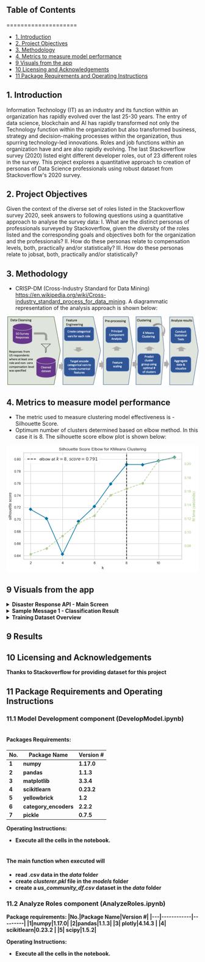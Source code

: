## Table of Contents
====================
* [1. Introduction](https://github.com/pravin096/quant_approach_to_persona_development/blob/main/README.md#1-introduction)
* [2. Project Objectives](https://github.com/pravin096/quant_approach_to_persona_development/blob/main/README.md#2-project-objectives)
* [3. Methodology](https://github.com/pravin096/quant_approach_to_persona_development/blob/main/README.md#3-methodology)
* [4. Metrics to measure model performance](https://github.com/pravin096/quant_approach_to_persona_development/blob/main/README.md#4-metrics-to-measure-model-performance)
* [9 Visuals from the app](https://github.com/pravin096/quant_approach_to_persona_development/blob/main/README.md#9-visuals-from-the-app)
* [10 Licensing and Acknowledgements](https://github.com/pravin096/quant_approach_to_persona_development/blob/main/README.md#10-licensing-and-acknowledgements)
* [11 Package Requirements and Operating Instructions](https://github.com/pravin096/quant_approach_to_persona_development/blob/main/README.md#11-package-requirements-and-operating-instructions)
    

## 1. Introduction

Information Technology (IT) as an industry and its function within an organization has rapidly evolved over the last 25-30 years. The entry of data science, blockchain and AI has rapidly transformed not only the Technology function within the organization but also transformed business, strategy and decision-making processes within the organization, thus spurring technology-led innovations. Roles and job functions within an organization have and are also rapidly evolving. The last Stackoverflow survey (2020) listed eight different developer roles, out of 23 different roles in the survey. This project explores a quantitative approach to creation of personas of Data Science professionals using 
robust dataset from Stackoverflow's 2020 survey. 
   
 

## 2. Project Objectives

Given the context of the diverse set of roles listed in the Stackoverflow survey 2020, seek answers to following questions using a quantitative approach to analyse the survey data:
I.	What are the distinct personas of professionals surveyed by Stackoverflow, given the diversity of the roles listed and the corresponding goals and objectives both for the organization and the professionals?
II.	How do these personas relate to compensation levels, both, practically and/or statistically?
III.	How do these personas relate to jobsat, both, practically and/or statistically?


## 3. Methodology 
* CRISP-DM (Cross-Industry Standard for Data Mining) https://en.wikipedia.org/wiki/Cross-industry_standard_process_for_data_mining. A diagrammatic representation of the analysis approach is shown below:
<img alt="Diagrammatic representation of the analysis approach" src="static/QuantAnalysisApproach.png" title = "Model Dev and Analysis Approach"/>


## 4. Metrics to measure model performance 
* The metric used to measure clustering model effectiveness is - Silhouette Score.
* Optimum number of clusters determined based on elbow method. In this case it is 8. The silhouette score elbow plot is shown below:
<img alt="Silhouette score elbow for K Means clusetring" src="static/SilhouetteScoreElbowforKMeansClustering" title = "Silhouette Score Elbow Plot"/>     


## 9 Visuals from the app

<details>
 <summary> <b> Disaster Response API - Main Screen </summary>
 <img alt="Disaster Response API - Main Screen" src="web_app/app/static/DisRespAPI_MainScreen.png">
 </details>
 
 <details>
 <summary> <b> Sample Message 1 - Classification Result </summary>
 <img alt="Sample Message 1 - Classification Result 1 of 2" src="web_app/app/static/SampMsg1_ModelOutput-1.png">
 <img alt="Sample Message 1 - Classification Result 2 of 2" src="web_app/app/static/SampMsg1_ModelOutput-2.png">
</details>
 
<details>
<summary> <b> Training Dataset Overview </summary>
 <img alt="Train Dataset Overview 1 of 2" src="web_app/app/static/TrainDSOverview-1.png">
 <img alt="Train Dataset Overview 2 of 2" src="web_app/app/static/TrainDSOverview-2.png">
</details>

## 9 Results


## 10 Licensing and Acknowledgements
Thanks to Stackoverflow for providing dataset for this project 

## 11 Package Requirements and Operating Instructions
### 11.1 Model Development component (DevelopModel.ipynb)

#### <br> Packages Requirements:
|No.|Package Name|Version #|
|---|------------|---------|
|1|numpy|1.17.0|
|2|pandas|1.1.3|
|3| matplotlib|3.3.4 |
|4| scikitlearn|0.23.2 |
|5| yellowbrick|1.2|
|6| category_encoders|2.2.2| 
|7| pickle|0.7.5 |


Operating Instructions:

* Execute all the cells in the notebook. 

#### <br> The main function when executed will 
- read .csv data in the <strong><em>data </em> </strong> folder 
- create <strong><em>clusterer.pkl</em> </strong> file in the <strong><em>models</em> </strong> folder
- create a <strong><em>us_community_df.csv</em> </strong> dataset in the <strong><em>data </em> </strong> folder


### 11.2 Analyze Roles component (AnalyzeRoles.ipynb)


Package requirements:
|No.|Package Name|Version #|
|---|------------|---------|
|1|numpy|1.17.0|
|2|pandas|1.1.3|
|3| plotly|4.14.3 |
|4| scikitlearn|0.23.2 |
|5| scipy|1.5.2|

Operating Instructions:
* Execute all the cells in the notebook.
